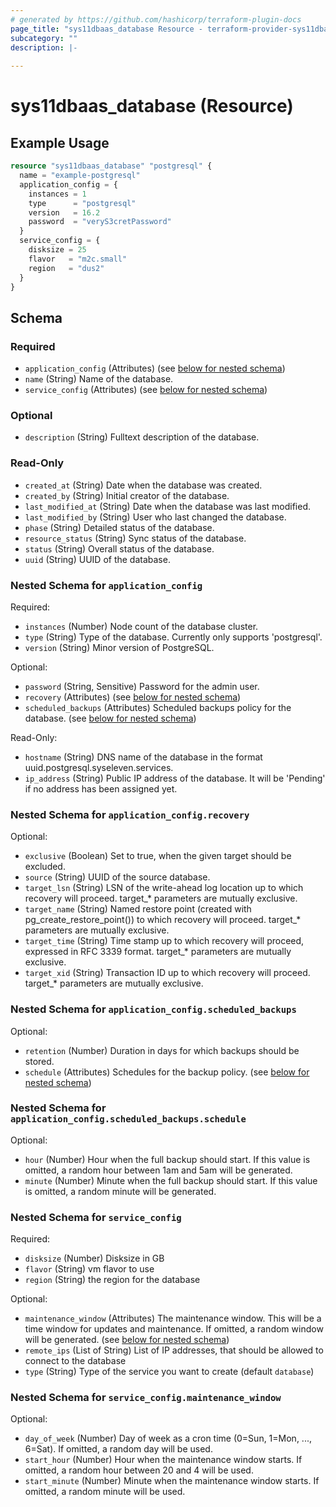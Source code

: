 ```yaml
---
# generated by https://github.com/hashicorp/terraform-plugin-docs
page_title: "sys11dbaas_database Resource - terraform-provider-sys11dbaas"
subcategory: ""
description: |-
  
---
```


# sys11dbaas_database (Resource)



## Example Usage

```terraform
resource "sys11dbaas_database" "postgresql" {
  name = "example-postgresql"
  application_config = {
    instances = 1
    type      = "postgresql"
    version   = 16.2
    password  = "veryS3cretPassword"
  }
  service_config = {
    disksize = 25
    flavor   = "m2c.small"
    region   = "dus2"
  }
}
```

<!-- schema generated by tfplugindocs -->
## Schema

### Required

- `application_config` (Attributes) (see [below for nested schema](#nestedatt--application_config))
- `name` (String) Name of the database.
- `service_config` (Attributes) (see [below for nested schema](#nestedatt--service_config))

### Optional

- `description` (String) Fulltext description of the database.

### Read-Only

- `created_at` (String) Date when the database was created.
- `created_by` (String) Initial creator of the database.
- `last_modified_at` (String) Date when the database was last modified.
- `last_modified_by` (String) User who last changed the database.
- `phase` (String) Detailed status of the database.
- `resource_status` (String) Sync status of the database.
- `status` (String) Overall status of the database.
- `uuid` (String) UUID of the database.

<a id="nestedatt--application_config"></a>
### Nested Schema for `application_config`

Required:

- `instances` (Number) Node count of the database cluster.
- `type` (String) Type of the database. Currently only supports 'postgresql'.
- `version` (String) Minor version of PostgreSQL.

Optional:

- `password` (String, Sensitive) Password for the admin user.
- `recovery` (Attributes) (see [below for nested schema](#nestedatt--application_config--recovery))
- `scheduled_backups` (Attributes) Scheduled backups policy for the database. (see [below for nested schema](#nestedatt--application_config--scheduled_backups))

Read-Only:

- `hostname` (String) DNS name of the database in the format uuid.postgresql.syseleven.services.
- `ip_address` (String) Public IP address of the database. It will be 'Pending' if no address has been assigned yet.

<a id="nestedatt--application_config--recovery"></a>
### Nested Schema for `application_config.recovery`

Optional:

- `exclusive` (Boolean) Set to true, when the given target should be excluded.
- `source` (String) UUID of the source database.
- `target_lsn` (String) LSN of the write-ahead log location up to which recovery will proceed. target_* parameters are mutually exclusive.
- `target_name` (String) Named restore point (created with pg_create_restore_point()) to which recovery will proceed. target_* parameters are mutually exclusive.
- `target_time` (String) Time stamp up to which recovery will proceed, expressed in RFC 3339 format. target_* parameters are mutually exclusive.
- `target_xid` (String) Transaction ID up to which recovery will proceed. target_* parameters are mutually exclusive.


<a id="nestedatt--application_config--scheduled_backups"></a>
### Nested Schema for `application_config.scheduled_backups`

Optional:

- `retention` (Number) Duration in days for which backups should be stored.
- `schedule` (Attributes) Schedules for the backup policy. (see [below for nested schema](#nestedatt--application_config--scheduled_backups--schedule))

<a id="nestedatt--application_config--scheduled_backups--schedule"></a>
### Nested Schema for `application_config.scheduled_backups.schedule`

Optional:

- `hour` (Number) Hour when the full backup should start. If this value is omitted, a random hour between 1am and 5am will be generated.
- `minute` (Number) Minute when the full backup should start. If this value is omitted, a random minute will be generated.




<a id="nestedatt--service_config"></a>
### Nested Schema for `service_config`

Required:

- `disksize` (Number) Disksize in GB
- `flavor` (String) vm flavor to use
- `region` (String) the region for the database

Optional:

- `maintenance_window` (Attributes) The maintenance window. This will be a time window for updates and maintenance. If omitted, a random window will be generated. (see [below for nested schema](#nestedatt--service_config--maintenance_window))
- `remote_ips` (List of String) List of IP addresses, that should be allowed to connect to the database
- `type` (String) Type of the service you want to create (default `database`)

<a id="nestedatt--service_config--maintenance_window"></a>
### Nested Schema for `service_config.maintenance_window`

Optional:

- `day_of_week` (Number) Day of week as a cron time (0=Sun, 1=Mon, ..., 6=Sat). If omitted, a random day will be used.
- `start_hour` (Number) Hour when the maintenance window starts. If omitted, a random hour between 20 and 4 will be used.
- `start_minute` (Number) Minute when the maintenance window starts. If omitted, a random minute will be used.
